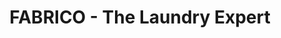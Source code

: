 ---
title: "FABRICO - The Laundry Expert"
url: /ayyanthole/fabrico-the-laundry-expert/
shop: laundry
---